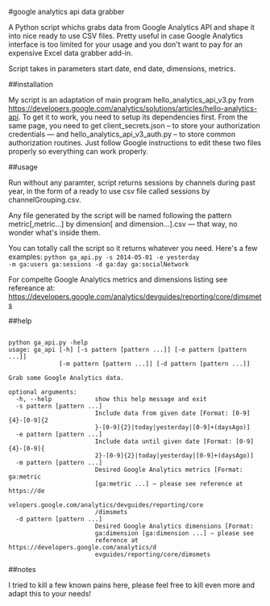#google analytics api data grabber

A Python script whichs grabs data from Google Analytics API and shape it into nice ready to use CSV files. Pretty useful in case Google Analytics interface is too limited for your usage and you don't want to pay for an expensive Excel data grabber add-in. 

Script takes in parameters start date, end date, dimensions, metrics.

##installation

My script is an adaptation of main program hello_analytics_api_v3.py from https://developers.google.com/analytics/solutions/articles/hello-analytics-api. To get it to work, you need to setup its dependencies first. From the same page, you need to get client_secrets.json – to store your authorization credentials — and hello_analytics_api_v3_auth.py – to store common authorization routines. Just follow Google instructions to edit these two files properly so everything can work properly. 

##usage

Run without any paramter, script returns sessions by channels during past year, in the form of a ready to use csv file called sessions by channelGrouping.csv. 

Any file generated by the script will be named following the pattern metric[,metric...] by dimension[ and dimension...].csv — that way, no wonder what's inside them. 

You can totally call the script so it returns whatever you need. 
Here's a few examples: 
<code>python ga_api.py -s 2014-05-01 -e yesterday -m ga:users ga:sessions -d ga:day ga:socialNetwork</code>  

For compelte Google Analytics metrics and dimensions listing see refereance at: https://developers.google.com/analytics/devguides/reporting/core/dimsmets

##help
<pre><code>
python ga_api.py -help
usage: ga_api [-h] [-s pattern [pattern ...]] [-e pattern [pattern ...]]
              [-m pattern [pattern ...]] [-d pattern [pattern ...]]

Grab some Google Analytics data.

optional arguments:
  -h, --help            show this help message and exit
  -s pattern [pattern ...]
                        Include data from given date [Format: [0-9]{4}-[0-9]{2
                        }-[0-9]{2}|today|yesterday|[0-9]+(daysAgo)]
  -e pattern [pattern ...]
                        Include data until given date [Format: [0-9]{4}-[0-9]{
                        2}-[0-9]{2}|today|yesterday|[0-9]+(daysAgo)]
  -m pattern [pattern ...]
                        Desired Google Analytics metrics [Format: ga:metric
                        [ga:metric ...] — please see reference at https://de
                        velopers.google.com/analytics/devguides/reporting/core
                        /dimsmets
  -d pattern [pattern ...]
                        Desired Google Analytics dimensions [Format:
                        ga:dimension [ga:dimension ...] — please see
                        reference at https://developers.google.com/analytics/d
                        evguides/reporting/core/dimsmets
</code></pre>

##notes

I tried to kill a few known pains here, please feel free to kill even more and adapt this to your needs!
